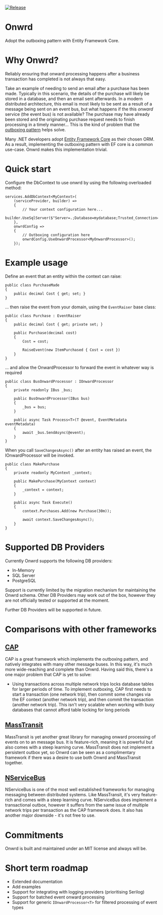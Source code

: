 [![Release](https://github.com/rickpowell1311/onwrd/actions/workflows/release.yml/badge.svg)](https://github.com/rickpowell1311/onwrd/actions/workflows/release.yml)

# Onwrd

Adopt the outboxing pattern with Entity Framework Core. 

# Why Onwrd?

Reliably ensuring that onward processing happens after a business transaction has completed is not always that easy. 

Take an example of needing to send an email after a purchase has been made. Typically in this scenario, the details of the purchase will likely be stored in a database, and then an email sent afterwards. In a modern distributed architecture, this email is most likely to be sent as a result of a message being sent on an event bus, but what happens if the this *onward* service (the event bus) is not available? The purchase may have already been stored and the originating purchase request needs to finish processing in a timely manner... This is the kind of problem that the [outboxing pattern](https://microservices.io/patterns/data/transactional-outbox.html) helps solve.

Many .NET developers adopt [Entity Framework Core](https://docs.microsoft.com/en-us/ef/core/) as their chosen ORM. As a result, implementing the outboxing pattern with EF core is a common use-case. Onwrd makes this implementation trivial.

# Quick start

Configure the DbContext to use onwrd by using the following overloaded method:

```
services.AddDbContext<MyContext>(
    (serviceProvider, builder) =>
    {
        // Your context configuration here...
        builder.UseSqlServer($"Server=.;Database=mydatabase;Trusted_Connection=True;");
    },
    onwrdConfig => 
    {
        // Outboxing configuration here
        onwrdConfig.UseOnwardProcessor<MyOnwardProcessor>();
    });
```

# Example usage

Define an event that an entity within the context can raise:

```
public class PurchaseMade
{
    public decimal Cost { get; set; }
}
```

... then raise the event from your domain, using the `EventRaiser` base class:
``` 
public class Purchase : EventRaiser
{
    public decimal Cost { get; private set; }

    public Purchase(decimal cost)
    {
        Cost = cost;

        RaiseEvent(new ItemPurchased { Cost = cost })
    }
}
```

... and allow the OnwardProcessor to forward the event in whatever way is required
```
public class BusOnwardProcessor : IOnwardProcessor
{
    private readonly IBus _bus;

    public BusOnwardProcessor(IBus bus)
    {
        _bus = bus;
    }    

    public async Task Process<T>(T @event, EventMetadata eventMetadata)
    {
        await _bus.SendAsync(@event);
    }
}
```

When you call `SaveChangesAsync()` after an entity has raised an event, the IOnwardProcessor will be invoked.
```
public class MakePurchase
{
    private readonly MyContext _context;

    public MakePurchase(MyContext context)
    {
        _context = context;
    }

    public async Task Execute()
    {
        context.Purchases.Add(new Purchase(30m));
        
        await context.SaveChangesAsync();
    }
}
```

# Supported DB Providers

Currently Onwrd supports the following DB providers:
- In-Memory 
- SQL Server
- PostgreSQL

Support is currently limited by the migration mechanism for maintaining the Onwrd schema. Other DB Providers may work out of the box, however they are not officially tested or supported at the moment.

Further DB Providers will be supported in future.

# Comparisons with other frameworks

## [CAP](https://github.com/dotnetcore/CAP)

CAP is a great framework which implements the outboxing pattern, and natively integrates with many other message buses. In this way, it's much more wide-reaching and complete than Onwrd. Having said this, there's a one major problem that CAP is yet to solve:
- Using transactions across multiple network trips locks database tables for larger periods of time. To implement outboxing, CAP first needs to start a transaction (one network trip), then commit some changes via the EF context (another network trip), and then commit the transaction (another network trip). This isn't very scalable when working with busy databases that cannot afford table locking for long periods

## [MassTransit](https://masstransit-project.com/)

MassTransit is yet another great library for managing onward processing of events on to an message bus. It is feature-rich, meaning it is powerful but also comes with a steep learning curve. MassTransit does not implement a persistent outbox yet, so Onwrd can be seen as a complimentary framework if there was a desire to use both Onwrd and MassTransit together.

## [NServiceBus](https://docs.particular.net/nservicebus/)

NServiceBus is one of the most well established frameworks for managing messaging between distributed systems. Like MassTransit, it's very feature-rich and comes with a steep learning curve. NServiceBus does implement a transactional outbox, however it suffers from the same issue of multiple network trips per transaction as the CAP framework does. It also has another major downside - it's not free to use.

# Commitments

Onwrd is built and maintained under an MIT license and always will be.


# Short term roadmap

- Extended documentation
- Add examples
- Support for integrating with logging providers (prioritising Serilog)
- Support for batched event onward processing
- Support for generic `IOnwardProcessor<T>` for filtered processing of event types
